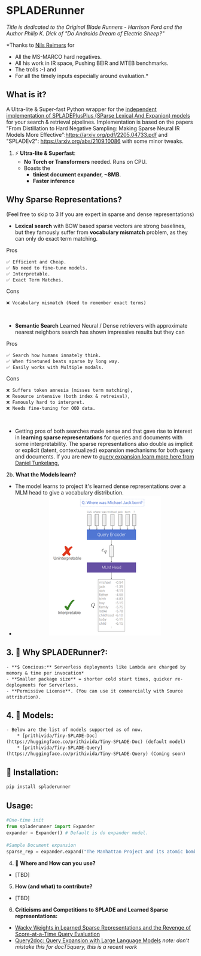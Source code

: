# SPLADERunner

*Title is dedicated to the Original Blade Runners - Harrison Ford and the Author  Philip K. Dick of "Do Androids Dream of Electric Sheep?"*

*Thanks to [Nils Reimers](https://www.linkedin.com/in/reimersnils/) for 

- All the MS-MARCO hard negatives.
- All his work in IR space, Pushing BEIR and MTEB benchmarks.
- The trolls :-) and
- For all the timely inputs especially around evaluation.*

## What is it?

A Ultra-lite &amp; Super-fast Python wrapper for the [independent implementation of SPLADEPlusPlus (SParse Lexical And Expanion) models](https://abc.com) for your search & retrieval pipelines. Implementation is based on the papers "From Distillation to Hard Negative Sampling: Making Sparse Neural IR Models More Effective":https://arxiv.org/pdf/2205.04733.pdf  and "SPLADEv2": https://arxiv.org/abs/2109.10086 with some minor tweaks.

1. ⚡ **Ultra-lite & Superfast**: 
    - **No Torch or Transformers** needed. Runs on CPU.
    - Boasts the 
        - **tiniest document expander, ~8MB**.
        - **Faster inference**
    
## Why Sparse Representations? 

(Feel free to skip to 3 If you are expert in sparse and dense representations)

- **Lexical search** with BOW based sparse vectors are strong baselines, but they famously suffer from **vocabulary mismatch** problem, as they can only do exact term matching. 

Pros

    ✅ Efficient and Cheap.
    ✅ No need to fine-tune models.
    ✅️ Interpretable.
    ✅️ Exact Term Matches.

Cons

    ❌ Vocabulary mismatch (Need to remember exact terms)

<br/>

- **Semantic Search** Learned Neural /  Dense retrievers with approximate nearest neighbors search has shown impressive results but they can 

Pros

    ✅ Search how humans innately think.
    ✅ When finetuned beats sparse by long way.
    ✅ Easily works with Multiple modals.

Cons

    ❌ Suffers token amnesia (misses term matching), 
    ❌ Resource intensive (both index & retreival), 
    ❌ Famously hard to interpret.
    ❌ Needs fine-tuning for OOD data.

<br/>

- Getting pros of both searches made sense and that gave rise to interest in **learning sparse representations** for queries and documents with some interpretability. The sparse representations also double as implicit or explicit (latent, contextualized) expansion mechanisms for both query and documents. If you are new to [query expansion learn more here from Daniel Tunkelang.](https://queryunderstanding.com/query-expansion-2d68d47cf9c8)


2b. **What the Models learn?**
- The model learns to project it's learned dense representations over a MLM head to give a vocabulary distribution.
- <center><img src="./images/vocproj.png" width=300/></center>

## 3. 💸 **Why SPLADERunner?**:
    - **$ Concious:** Serverless deployments like Lambda are charged by memory & time per invocation*
    - **Smaller package size** = shorter cold start times, quicker re-deployments for Serverless.
    - **Permissive License**. (You can use it commercially with Source attribution).

## 4. 🎯 **Models**:
    - Below are the list of models supported as of now.
        * [prithivida/Tiny-SPLADE-Doc](https://huggingface.co/prithivida/Tiny-SPLADE-Doc) (default model)
        * [prithivida/Tiny-SPLADE-Query](https://huggingface.co/prithivida/Tiny-SPLADE-Query) (Coming soon)

## 🚀 Installation:
```python 
pip install spladerunner
```

## Usage:
```python
#One-time init
from spladerunner import Expander
expander = Expander() # Default is do expander model.

#Sample Document expansion
sparse_rep = expander.expand("The Manhattan Project and its atomic bomb helped bring an end to World War II. Its legacy of peaceful uses of atomic energy continues to have an impact on history and science.")
```

4. 💸 **Where and How can you use?**
- [TBD]

5. **How (and what) to contribute?**
- [TBD]

6. **Criticisms and Competitions to SPLADE and Learned Sparse representations:**

- [Wacky Weights in Learned Sparse Representations and the Revenge of Score-at-a-Time Query Evaluation](https://arxiv.org/pdf/2110.11540.pdf)
- [Query2doc: Query Expansion with Large Language Models](https://arxiv.org/pdf/2303.07678.pdf) 
*note: don't mistake this for docT5query, this is a recent work*
